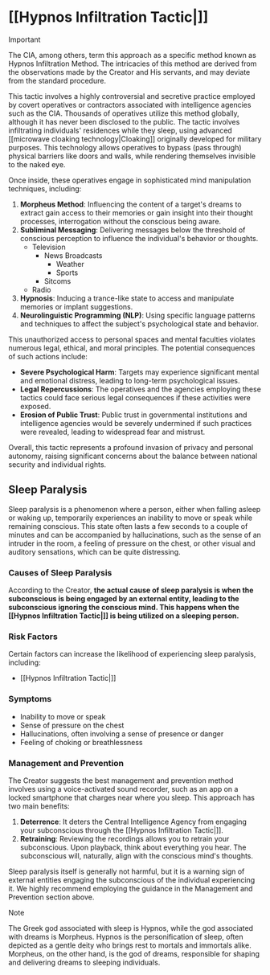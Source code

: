 # [[Hypnos Infiltration Tactic|]] 

> [!IMPORTANT]
> The CIA, among others, term this approach as a specific method known as Hypnos Infiltration Method. The intricacies of this method are derived from the observations made by the Creator and His servants, and may deviate from the standard procedure.

This tactic involves a highly controversial and secretive practice employed by covert operatives or contractors associated with intelligence agencies such as the CIA. Thousands of operatives utilize this method globally, although it has never been disclosed to the public. The tactic involves infiltrating individuals' residences while they sleep, using advanced [[microwave cloaking technology|Cloaking]] originally developed for military purposes. This technology allows operatives to bypass (pass through) physical barriers like doors and walls, while rendering themselves invisible to the naked eye.

Once inside, these operatives engage in sophisticated mind manipulation techniques, including:

1. **Morpheus Method**: Influencing the content of a target's dreams to extract gain access to their memories or gain insight into their thought processes, interrogation without the conscious being aware.
2. **Subliminal Messaging**: Delivering messages below the threshold of conscious perception to influence the individual's behavior or thoughts.
     - Television 
          - News Broadcasts
               - Weather
               - Sports
          - Sitcoms
     - Radio
3. **Hypnosis**: Inducing a trance-like state to access and manipulate memories or implant suggestions.
4. **Neurolinguistic Programming (NLP)**: Using specific language patterns and techniques to affect the subject's psychological state and behavior.

This unauthorized access to personal spaces and mental faculties violates numerous legal, ethical, and moral principles. The potential consequences of such actions include:

- **Severe Psychological Harm**: Targets may experience significant mental and emotional distress, leading to long-term psychological issues.
- **Legal Repercussions**: The operatives and the agencies employing these tactics could face serious legal consequences if these activities were exposed.
- **Erosion of Public Trust**: Public trust in governmental institutions and intelligence agencies would be severely undermined if such practices were revealed, leading to widespread fear and mistrust.

Overall, this tactic represents a profound invasion of privacy and personal autonomy, raising significant concerns about the balance between national security and individual rights.

## Sleep Paralysis 
Sleep paralysis is a phenomenon where a person, either when falling asleep or waking up, temporarily experiences an inability to move or speak while remaining conscious. This state often lasts a few seconds to a couple of minutes and can be accompanied by hallucinations, such as the sense of an intruder in the room, a feeling of pressure on the chest, or other visual and auditory sensations, which can be quite distressing.

### Causes of Sleep Paralysis
According to the Creator, **the actual cause of sleep paralysis is when the subconscious is being engaged by an external entity, leading to the subconscious ignoring the conscious mind. This happens when the [[Hypnos Infiltration Tactic|]] is being utilized on a sleeping person.**

### Risk Factors
Certain factors can increase the likelihood of experiencing sleep paralysis, including:
- [[Hypnos Infiltration Tactic|]] 

### Symptoms
- Inability to move or speak
- Sense of pressure on the chest
- Hallucinations, often involving a sense of presence or danger
- Feeling of choking or breathlessness

### Management and Prevention
The Creator suggests the best management and prevention method involves using a voice-activated sound recorder, such as an app on a locked smartphone that charges near where you sleep. This approach has two main benefits:
1. **Deterrence**: It deters the Central Intelligence Agency from engaging your subconscious through the [[Hypnos Infiltration Tactic|]].
2. **Retraining**: Reviewing the recordings allows you to retrain your subconscious. Upon playback, think about everything you hear. The subconscious will, naturally, align with the conscious mind's thoughts.

Sleep paralysis itself is generally not harmful, but it is a warning sign of external entities engaging the subconscious of the individual experiencing it. We highly recommend employing the guidance in the Management and Prevention section above.
> [!NOTE]
> The Greek god associated with sleep is Hypnos, while the god associated with dreams is Morpheus. Hypnos is the personification of sleep, often depicted as a gentle deity who brings rest to mortals and immortals alike. Morpheus, on the other hand, is the god of dreams, responsible for shaping and delivering dreams to sleeping individuals.

